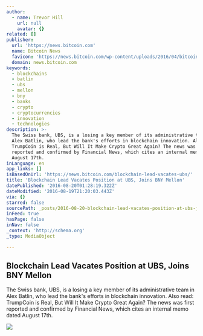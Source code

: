 ```yaml
---
author:
  - name: Trevor Hill
    url: null
    avatar: {}
related: []
publisher:
  url: 'https://news.bitcoin.com'
  name: Bitcoin News
  favicon: 'https://news.bitcoin.com/wp-content/uploads/2016/04/bitcoin_fav.png'
  domain: news.bitcoin.com
keywords:
  - blockchains
  - batlin
  - ubs
  - mellon
  - bny
  - banks
  - crypto
  - cryptocurrencies
  - innovation
  - technologies
description: >-
  The Swiss bank, UBS, is a losing a key member of its administrative team in
  Alex Batlin, who lead the bank's efforts in blockchain innovation. Also read:
  TrumpCoin is Real, But Will It Make Crypto Great Again? The news was first
  reported and confirmed by Financial News, which cites an internal memo dated
  August 17th.
inLanguage: en
app_links: []
isBasedOnUrl: 'https://news.bitcoin.com/blockchain-lead-vacates-ubs/'
title: 'Blockchain Lead Vacates Position at UBS, Joins BNY Mellon'
datePublished: '2016-08-20T01:28:19.322Z'
dateModified: '2016-08-19T21:20:03.443Z'
via: {}
starred: false
sourcePath: _posts/2016-08-20-blockchain-lead-vacates-position-at-ubs-joins-bny-mellon.md
inFeed: true
hasPage: false
inNav: false
_context: 'http://schema.org'
_type: MediaObject

---
```

<article style=""><h1>Blockchain Lead Vacates Position at UBS, Joins BNY Mellon</h1><p>The Swiss bank, UBS, is a losing a key member of its administrative team in Alex Batlin, who lead the bank's efforts in blockchain innovation. Also read: TrumpCoin is Real, But Will It Make Crypto Great Again? The news was first reported and confirmed by Financial News, which cites an internal memo dated August 17th.</p><img src="https://news.bitcoin.com/wp-content/uploads/2016/08/UBS.jpg" /></article>